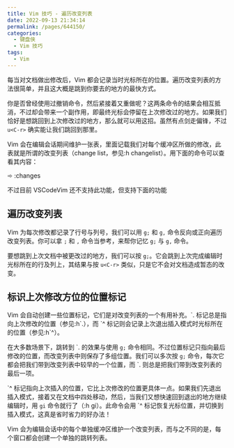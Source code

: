 ```yaml
---
title: Vim 技巧 - 遍历改变列表
date: 2022-09-13 21:34:14
permalink: /pages/644150/
categories:
  - 键盘侠
  - Vim 技巧
tags:
  - Vim
---
```


每当对文档做出修改后，Vim 都会记录当时光标所在的位置。遍历改变列表的方法很简单，并且这大概是跳到你要去的地方的最快方式。

你是否曾经使用过撤销命令，然后紧接着又重做呢？这两条命令的结果会相互抵消，不过却会带来一个副作用，即最终光标会停留在上次修改过的地方。如果我们恰好是想跳回到上次修改过的地方，那么就可以用这招。虽然有点剑走偏锋，不过 `u<C-r>` 确实能让我们跳回到那里。

Vim 会在编辑会话期间维护一张表，里面记载我们对每个缓冲区所做的修改，此表就是所谓的改变列表（change list，参见:h changelist）。用下面的命令可以查看其内容：

➾ :changes

不过目前 VSCodeVim 还不支持此功能，但支持下面的功能

## 遍历改变列表

Vim 为每次修改都记录了行号与列号，我们可以用 `g;` 和 `g,` 命令反向或正向遍历改变列表。你可以拿 `;` 和 `,` 命令当参考，来帮你记忆 `g;` 与 `g,` 命令。

要想跳到上次文档中被更改过的地方，我们可以按 `g;`。它会跳到上次完成编辑时光标所在的行及列上，其结果与按 `u<C-r>` 类似，只是它不会对文档造成暂态的改变。

## 标识上次修改方位的位置标记

Vim 会自动创建一些位置标记，它们是对改变列表的一个有用补充。\`. 标记总是指向上次修改的位置（参见:h\`.），而 \`^ 标记则会记录上次退出插入模式时光标所在的位置（参见:h\`^）。

在大多数场景下，跳转到 \`. 的效果与使用 `g;` 命令相同。不过位置标记只指向最后修改的位置，而改变列表中则保存了多组位置。我们可以多次按 `g;` 命令，每次它都会把我们带到改变列表中较早的一个位置，而 \`. 则总是把我们带到改变列表的最后一项。

\`^ 标记指向上次插入的位置，它比上次修改的位置更具体一点。如果我们先退出插入模式，接着又在文档中四处移动，然后，当我们又想快速回到退出的地方继续编辑时，用 `gi` 命令就行了（:h gi）。此命令会用 \`^ 标记恢复光标位置，并切换到插入模式，这真是省时省力的好办法！

Vim 会为编辑会话中的每个单独缓冲区维护一个改变列表，而与之不同的是，每个窗口都会创建一个单独的跳转列表。

